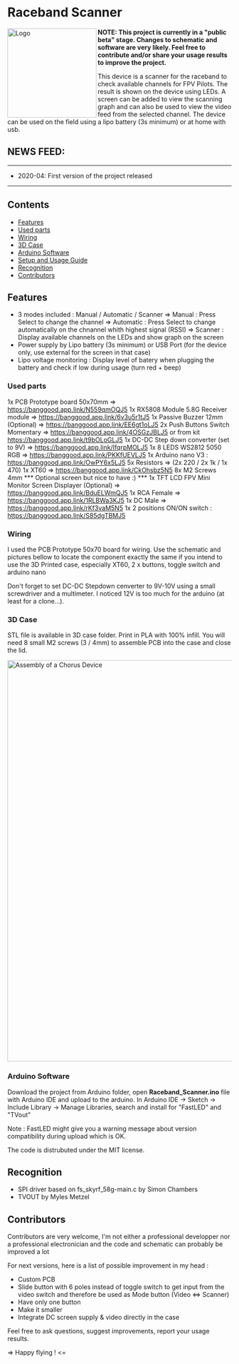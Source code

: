 # Raceband Scanner

<img src="docs/img/logo.png" align="left" alt="Logo" width="200"/>

**NOTE: This project is currently in a "public beta" stage. Changes to schematic and software are very likely. Feel free to contribute and/or share your usage results to improve the project.**

This device is a  scanner for the raceband to check available channels for FPV Pilots. The result is shown on the device using LEDs. 
A screen can be added to view the scanning graph and can also be used to view the video feed from the selected channel.
The device can be used on the field using a lipo battery (3s minimum) or at home with usb.


## NEWS FEED:
------------------------------------------------
- 2020-04: First version of the project released 
------------------------------------------------

## Contents

<!-- MarkdownTOC depth=0 bracket="round" autolink="true" autoanchor="true" -->

- [Features](#features)
- [Used parts](#used-parts)
- [Wiring](#wiring)
- [3D Case](#3d-case)
- [Arduino Software](#arduino-software)
- [Setup and Usage Guide](#setup-and-usage-guide)
- [Recognition](#recognition)
- [Contributors](#contributors)

<!-- /MarkdownTOC -->

<a name="features"></a>
## Features
- 3 modes included : Manual / Automatic / Scanner
	=> Manual : Press Select to change the channel
	=> Automatic : Press Select to change automatically on the chnannel whith highest signal (RSSI)
	=> Scanner : Display available channels on the LEDs and show graph on the screen
- Power supply by Lipo battery (3s minimum) or USB Port (for the device only, use external for the screen in that case)
- Lipo voltage monitoring : Display level of batery when plugging the battery and check if low during usage (turn red + beep)

<a name="used-parts"></a>
### Used parts

1x PCB Prototype board 50x70mm => https://banggood.app.link/N559qmOQJ5
1x RX5808 Module 5.8G Receiver module => https://banggood.app.link/6v3u5r1tJ5
1x Passive Buzzer 12mm (Optional) => https://banggood.app.link/EE6gt1oLJ5
2x Push Buttons Switch Momentary => https://banggood.app.link/4OSGzJBLJ5 or from kit https://banggood.app.link/t9bOLoGLJ5
1x DC-DC Step down converter (set to 9V) => https://banggood.app.link/IfqrpMOLJ5
1x 8 LEDS WS2812 5050 RGB => https://banggood.app.link/PKKfUEVLJ5
1x Arduino nano V3 : https://banggood.app.link/OwPY6x5LJ5
5x Resistors => (2x 220 / 2x 1k / 1x 470)
1x XT60 => https://banggood.app.link/CkOhsbz5N5
8x M2 Screws 4mm
*** Optional screen but nice to have :) ***
1x TFT LCD FPV Mini Monitor Screen Displayer (Optional) => https://banggood.app.link/BduELWmQJ5
1x RCA Female => https://banggood.app.link/1RLBWa3KJ5
1x DC Male => https://banggood.app.link/rKf3vaM5N5
1x 2 positions ON/ON switch : https://banggood.app.link/S85dgTBMJ5

<a name="wiring"></a>
### Wiring

I used the PCB Prototype 50x70 board for wiring.
Use the schematic and pictures bellow to locate the component exactly the same if you intend to use the 3D Printed case, especially XT60, 2 x buttons, toggle switch and arduino nano

Don't forget to set DC-DC Stepdown cenverter to 9V-10V using a small screwdriver and a multimeter.
I noticed 12V is too much for the arduino (at least for a clone...).

<a name="3dcase"></a>
### 3D Case

STL file is available in 3D case folder.
Print in PLA with 100% infill.
You will need 8 small M2 screws (3 / 4mm) to assemble PCB into the case and close the lid.

<img src="docs/img/chorus_assembly.png" alt="Assembly of a Chorus Device" width="900">

<a name="arduino-software"></a>
### Arduino Software

Download the project from Arduino folder, open **Raceband_Scanner.ino** file with Arduino IDE and upload to the arduino.
In Arduino IDE -> Sketch -> Include Library -> Manage Libraries, search and install for "FastLED" and "TVout"

Note : FastLED might give you a warning message about version compatibility during upload which is OK.

The code is distrubuted under the MIT license.

<a name="recognition"></a>

## Recognition

- SPI driver based on fs_skyrf_58g-main.c by Simon Chambers
- TVOUT by Myles Metzel

## Contributors

Contributors are very welcome, I'm not either a professional developper nor a professional electronician and the code and schematic can probably be improved a lot

For next versions, here is a list of possible improvement in my head :
- Custom PCB
- Slide button with 6 poles instead of toggle switch to get input from the video switch and therefore be used as Mode button (Video <=> Scanner)
- Have only one button
- Make it smaller
- Integrate DC screen supply & video directly in the case


Feel free to ask questions, suggest improvements, report your usage results.

=> Happy flying ! <=

